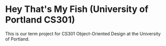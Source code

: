 # Hey That's My Fish (University of Portland CS301)

This is our term project for CS301 Object-Oriented Design at the University of Portland.
